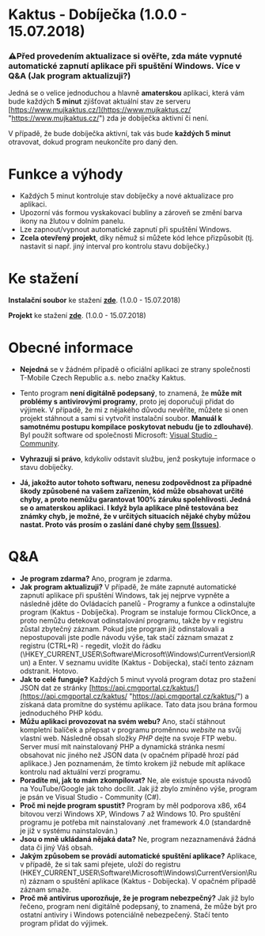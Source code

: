 # Kaktus - Dobíječka (1.0.0 - 15.07.2018)
### ⚠️Před provedením aktualizace si ověřte, zda máte vypnuté automatické zapnutí aplikace při spuštění Windows. Více v Q&A (Jak program aktualizuji?)

Jedná se o velice jednoduchou a hlavně **amaterskou** aplikaci, která vám bude každých **5 minut** zjišťovat aktuální stav ze serveru [https://www.mujkaktus.cz/](https://www.mujkaktus.cz/ "https://www.mujkaktus.cz/") zda je dobíječka aktivní či není.

V případě, že bude dobíječka aktivní, tak vás bude **každých 5 minut** otravovat, dokud program neukončíte pro daný den.

# Funkce a výhody
- Každých 5 minut kontroluje stav dobíječky a nové aktualizace pro aplikaci.
- Upozorní vás formou vyskakovací bubliny a zároveň se změní barva ikony na žlutou v dolním panelu.
- Lze zapnout/vypnout automatické zapnutí při spuštění Windows.
- **Zcela otevřený projekt**, díky němuž si můžete kód lehce přizpůsobit (tj. nastavit si např. jiný interval pro kontrolu stavu dobíječky.)

# Ke stažení
**Instalační soubor** ke stažení **[zde](https://github.com/Fastmancz/Kaktus/files/2195626/Install.-.1.0.0.-.15.07.2018.zip "zde")**. (1.0.0 - 15.07.2018)

**Projekt** ke stažení **[zde](https://github.com/Fastmancz/Kaktus/archive/1.0.0.zip "zde")**. (1.0.0 - 15.07.2018)

# Obecné informace
- **Nejedná** se v žádném případě o oficiální aplikaci ze strany společnosti 
T-Mobile Czech Republic a.s. nebo značky Kaktus.
- Tento program **není digitálně podepsaný**, to znamená, že **může mít problémy s antivirovými programy**, proto jej doporučuji přidat do výjimek. V případě, že mi z nějakého důvodu nevěříte, můžete si onen projekt stáhnout a sami si vytvořit instalační soubor. **Manuál k samotnému postupu kompilace poskytovat nebudu (je to zdlouhavé)**. Byl použit software od společnosti Microsoft: [Visual Studio - Community](https://visualstudio.microsoft.com/cs/vs/ "Visual Studio - Community").
- **Vyhrazuji si právo**, kdykoliv odstavit službu, jenž poskytuje informace o stavu dobíječky.

- **Já, jakožto autor tohoto softwaru, nenesu zodpovědnost za případné škody způsobené na vašem zařízením, kód může obsahovat určité chyby, a proto nemůžu garantovat 100% záruku spolehlivosti. Jedná se o amaterskou aplikaci. I když byla aplikace plně testována bez známky chyb, je možné, že v určitých situacích nějaké chyby můžou nastat. Proto vás prosím o zaslání dané chyby [sem (Issues)](https://github.com/Fastmancz/Kaktus/issues "sem (Issues)")**.

# Q&A
- **Je program zdarma?** Ano, program je zdarma.
- **Jak program aktualizuji?** V případě, že máte zapnuté automatické zapnutí aplikace při spuštění Windows, tak jej nejprve vypněte a následně jděte do Ovládacích panelů - Programy a funkce a odinstalujte program (Kaktus - Dobíječka). Program se instaluje formou ClickOnce, a proto nemůžu detekovat odinstalování programu, takže by v registru zůstal zbytečný záznam. Pokud jste program již odinstalovali a nepostupovali jste podle návodu výše, tak stačí záznam smazat z registru (CTRL+R) - regedit, vložit do řádku (\HKEY_CURRENT_USER\Software\Microsoft\Windows\CurrentVersion\Run) a Enter. V seznamu uvidíte (Kaktus - Dobijecka), stačí tento záznam odstranit. Hotovo.
- **Jak to celé funguje?** Každých 5 minut vyvolá program dotaz pro stažení JSON dat ze stránky [https://api.cmgportal.cz/kaktus/](https://api.cmgportal.cz/kaktus/ "https://api.cmgportal.cz/kaktus/") a získaná data promítne do systému aplikace. Tato data jsou brána formou jednoduchého PHP kódu.
- **Můžu aplikaci provozovat na svém webu?** Ano, stačí stáhnout kompletní balíček a přepsat v programu proměnnou *website* na svůj vlastní web. Následně obsah složky *PHP* dejte na svoje FTP webu. Server musí mít nainstalovaný PHP a dynamická stránka nesmí obsahovat nic jiného než JSON data (v opačném případě hrozí pád aplikace.) Jen poznamenám, že tímto krokem již nebude mít aplikace kontrolu nad aktuální verzí programu.
- **Poradíte mi, jak to mám zkompilovat?** Ne, ale existuje spousta návodů na YouTube/Google jak toho docílit. Jak již zbylo zmíněno výše, program je psán ve Visual Studio - Community (C#).
- **Proč mi nejde program spustit?** Program by měl podporova x86, x64 bitovou verzi Windows XP, Windows 7 až Windows 10. Pro spuštění programu je potřeba mít nainstalovaný .net framework 4.0 (standardně je již v systému nainstalován.)
- **Jsou o mně ukládaná nějaká data?** Ne, program nezaznamenává žádná data či jiný Váš obsah.
- **Jakým způsobem se provádí automatické spuštění aplikace?** Aplikace, v případě, že si tak sami přejete, uloží do registru (HKEY_CURRENT_USER\Software\Microsoft\Windows\CurrentVersion\Run) záznam o spuštění aplikace (Kaktus - Dobijecka). V opačném případě záznam smaže.
- **Proč mě antivirus uporozňuje, že je program nebezpečný?** Jak již bylo řečeno, program není digitálně podepsaný, to znamená, že může být pro ostatní antiviry i Windows potenciálně nebezpečený. Stačí tento program přidat do výjimek.
